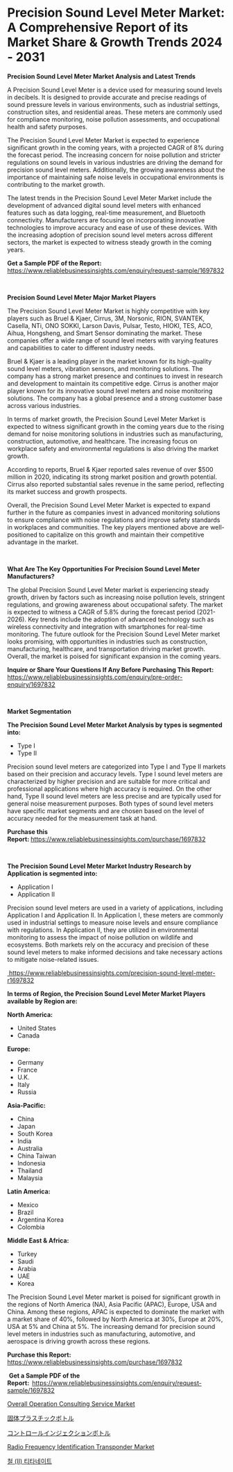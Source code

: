 <p><h1>Precision Sound Level Meter Market: A Comprehensive Report of its Market Share & Growth Trends 2024 - 2031</h1></p><p><strong>Precision Sound Level Meter Market Analysis and Latest Trends</strong></p>
<p><p>A Precision Sound Level Meter is a device used for measuring sound levels in decibels. It is designed to provide accurate and precise readings of sound pressure levels in various environments, such as industrial settings, construction sites, and residential areas. These meters are commonly used for compliance monitoring, noise pollution assessments, and occupational health and safety purposes.</p><p>The Precision Sound Level Meter Market is expected to experience significant growth in the coming years, with a projected CAGR of 8% during the forecast period. The increasing concern for noise pollution and stricter regulations on sound levels in various industries are driving the demand for precision sound level meters. Additionally, the growing awareness about the importance of maintaining safe noise levels in occupational environments is contributing to the market growth.</p><p>The latest trends in the Precision Sound Level Meter Market include the development of advanced digital sound level meters with enhanced features such as data logging, real-time measurement, and Bluetooth connectivity. Manufacturers are focusing on incorporating innovative technologies to improve accuracy and ease of use of these devices. With the increasing adoption of precision sound level meters across different sectors, the market is expected to witness steady growth in the coming years.</p></p>
<p><strong>Get a Sample PDF of the Report:&nbsp;</strong> <a href="https://www.reliablebusinessinsights.com/enquiry/request-sample/1697832">https://www.reliablebusinessinsights.com/enquiry/request-sample/1697832</a></p>
<p>&nbsp;</p>
<p><strong>Precision Sound Level Meter Major Market Players</strong></p>
<p><p>The Precision Sound Level Meter Market is highly competitive with key players such as Bruel & Kjaer, Cirrus, 3M, Norsonic, RION, SVANTEK, Casella, NTi, ONO SOKKI, Larson Davis, Pulsar, Testo, HIOKI, TES, ACO, Aihua, Hongsheng, and Smart Sensor dominating the market. These companies offer a wide range of sound level meters with varying features and capabilities to cater to different industry needs.</p><p>Bruel & Kjaer is a leading player in the market known for its high-quality sound level meters, vibration sensors, and monitoring solutions. The company has a strong market presence and continues to invest in research and development to maintain its competitive edge. Cirrus is another major player known for its innovative sound level meters and noise monitoring solutions. The company has a global presence and a strong customer base across various industries.</p><p>In terms of market growth, the Precision Sound Level Meter Market is expected to witness significant growth in the coming years due to the rising demand for noise monitoring solutions in industries such as manufacturing, construction, automotive, and healthcare. The increasing focus on workplace safety and environmental regulations is also driving the market growth.</p><p>According to reports, Bruel & Kjaer reported sales revenue of over $500 million in 2020, indicating its strong market position and growth potential. Cirrus also reported substantial sales revenue in the same period, reflecting its market success and growth prospects.</p><p>Overall, the Precision Sound Level Meter Market is expected to expand further in the future as companies invest in advanced monitoring solutions to ensure compliance with noise regulations and improve safety standards in workplaces and communities. The key players mentioned above are well-positioned to capitalize on this growth and maintain their competitive advantage in the market.</p></p>
<p>&nbsp;</p>
<p><strong>What Are The Key Opportunities For Precision Sound Level Meter Manufacturers?</strong></p>
<p><p>The global Precision Sound Level Meter market is experiencing steady growth, driven by factors such as increasing noise pollution levels, stringent regulations, and growing awareness about occupational safety. The market is expected to witness a CAGR of 5.8% during the forecast period (2021-2026). Key trends include the adoption of advanced technology such as wireless connectivity and integration with smartphones for real-time monitoring. The future outlook for the Precision Sound Level Meter market looks promising, with opportunities in industries such as construction, manufacturing, healthcare, and transportation driving market growth. Overall, the market is poised for significant expansion in the coming years.</p></p>
<p><strong>Inquire or Share Your Questions If Any Before Purchasing This Report:</strong> <a href="https://www.reliablebusinessinsights.com/enquiry/pre-order-enquiry/1697832">https://www.reliablebusinessinsights.com/enquiry/pre-order-enquiry/1697832</a></p>
<p>&nbsp;</p>
<p><strong>Market Segmentation</strong></p>
<p><strong>The Precision Sound Level Meter Market Analysis by types is segmented into:</strong></p>
<p><ul><li>Type I</li><li>Type II</li></ul></p>
<p><p>Precision sound level meters are categorized into Type I and Type II markets based on their precision and accuracy levels. Type I sound level meters are characterized by higher precision and are suitable for more critical and professional applications where high accuracy is required. On the other hand, Type II sound level meters are less precise and are typically used for general noise measurement purposes. Both types of sound level meters have specific market segments and are chosen based on the level of accuracy needed for the measurement task at hand.</p></p>
<p><strong>Purchase this Report:&nbsp;</strong><a href="https://www.reliablebusinessinsights.com/purchase/1697832">https://www.reliablebusinessinsights.com/purchase/1697832</a></p>
<p>&nbsp;</p>
<p><strong>The Precision Sound Level Meter Market Industry Research by Application is segmented into:</strong></p>
<p><ul><li>Application I</li><li>Application II</li></ul></p>
<p><p>Precision sound level meters are used in a variety of applications, including Application I and Application II. In Application I, these meters are commonly used in industrial settings to measure noise levels and ensure compliance with regulations. In Application II, they are utilized in environmental monitoring to assess the impact of noise pollution on wildlife and ecosystems. Both markets rely on the accuracy and precision of these sound level meters to make informed decisions and take necessary actions to mitigate noise-related issues.</p></p>
<p><a href="https://www.reliablebusinessinsights.com/precision-sound-level-meter-r1697832">&nbsp;https://www.reliablebusinessinsights.com/precision-sound-level-meter-r1697832</a></p>
<p><strong>In terms of Region, the Precision Sound Level Meter Market Players available by Region are:</strong></p>
<p>
    <p> <strong> North America: </strong>
        <ul>
            <li>United States</li>
            <li>Canada</li>
        </ul>
        </p> 
    <p> <strong> Europe: </strong>
        <ul>
            <li>Germany</li>
            <li>France</li>
            <li>U.K.</li>
            <li>Italy</li>
            <li>Russia</li>
        </ul>
        </p> 
    <p> <strong> Asia-Pacific: </strong>
        <ul>
            <li>China</li>
            <li>Japan</li>
            <li>South Korea</li>
            <li>India</li>
            <li>Australia</li>
            <li>China Taiwan</li>
            <li>Indonesia</li>
            <li>Thailand</li>
            <li>Malaysia</li>
        </ul>
        </p> 
    <p> <strong> Latin America: </strong>
        <ul>
            <li>Mexico</li>
            <li>Brazil</li>
            <li>Argentina Korea</li>
            <li>Colombia</li>
        </ul>
        </p> 
    <p> <strong> Middle East & Africa: </strong>
        <ul>
            <li>Turkey</li>
            <li>Saudi</li>
            <li>Arabia</li>
            <li>UAE</li>
            <li>Korea</li>
        </ul>
    </p>
    </p>
<p><p>The Precision Sound Level Meter market is poised for significant growth in the regions of North America (NA), Asia Pacific (APAC), Europe, USA and China. Among these regions, APAC is expected to dominate the market with a market share of 40%, followed by North America at 30%, Europe at 20%, USA at 5% and China at 5%. The increasing demand for precision sound level meters in industries such as manufacturing, automotive, and aerospace is driving growth across these regions.</p></p>
<p><strong>Purchase this Report: </strong><a href="https://www.reliablebusinessinsights.com/purchase/1697832">https://www.reliablebusinessinsights.com/purchase/1697832</a></p>
<p>&nbsp;<strong>Get a Sample PDF of the Report:&nbsp;&nbsp;</strong><a href="https://www.reliablebusinessinsights.com/enquiry/request-sample/1697832">https://www.reliablebusinessinsights.com/enquiry/request-sample/1697832</a></p>
<p><strong></strong></p>
<p><p><a href="https://github.com/marthawweekle/Market-Research-Report-List-1/blob/main/overall-operation-consulting-service-market.md">Overall Operation Consulting Service Market</a></p><p><a href="https://github.com/mohamedbakry57/Market-Research-Report-List-4/blob/main/3568729100389.md">固体プラスチックボトル</a></p><p><a href="https://github.com/zjkmgcs938405/Market-Research-Report-List-2/blob/main/5925190100390.md">コントロールインジェクションボトル</a></p><p><a href="https://issuu.com/reportprime-2/docs/radio-frequency-identification-transponder-market-">Radio Frequency Identification Transponder Market</a></p><p><a href="https://github.com/TrevorKruvalis5678/Market-Research-Report-List-2/blob/main/311854693940.md">철 (II) 티타네이트</a></p></p>
